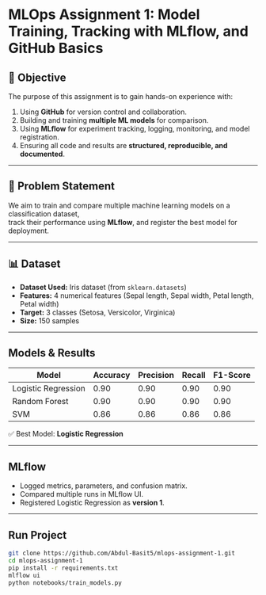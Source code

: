 # MLOps Assignment 1: Model Training, Tracking with MLflow, and GitHub Basics

## 🎯 Objective
The purpose of this assignment is to gain hands-on experience with:
1. Using **GitHub** for version control and collaboration.  
2. Building and training **multiple ML models** for comparison.  
3. Using **MLflow** for experiment tracking, logging, monitoring, and model registration.  
4. Ensuring all code and results are **structured, reproducible, and documented**.  

---

## 📝 Problem Statement
We aim to train and compare multiple machine learning models on a classification dataset,  
track their performance using **MLflow**, and register the best model for deployment.

---

## 📊 Dataset
- **Dataset Used:** Iris dataset (from `sklearn.datasets`)  
- **Features:** 4 numerical features (Sepal length, Sepal width, Petal length, Petal width)  
- **Target:** 3 classes (Setosa, Versicolor, Virginica)  
- **Size:** 150 samples  

---

## Models & Results
| Model                | Accuracy | Precision | Recall | F1-Score |
|-----------------------|----------|-----------|--------|----------|
| Logistic Regression   | 0.90     | 0.90      | 0.90   | 0.90     |
| Random Forest         | 0.90     | 0.90      | 0.90   | 0.90     |
| SVM                   | 0.86     | 0.86      | 0.86   | 0.86     |

✅ Best Model: **Logistic Regression**

---

## MLflow
- Logged metrics, parameters, and confusion matrix.  
- Compared multiple runs in MLflow UI.  
- Registered Logistic Regression as **version 1**.  

---

## Run Project
```bash
git clone https://github.com/Abdul-Basit5/mlops-assignment-1.git
cd mlops-assignment-1
pip install -r requirements.txt
mlflow ui
python notebooks/train_models.py

